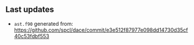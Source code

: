 ## Last updates
- `ast.f90` generated from: https://github.com/spcl/dace/commit/e3e512f87977e098dd14730d35cf40c53fdbf553
